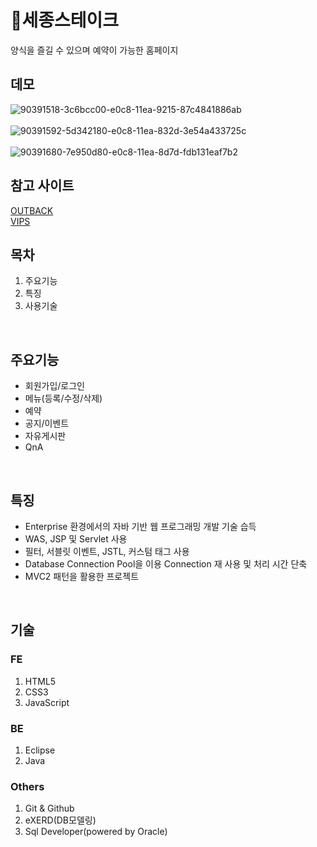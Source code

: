 # 🥩세종스테이크<br/>
양식을 즐길 수 있으며 예약이 가능한 홈페이지
<br/>

## 데모<br/>
![90391518-3c6bcc00-e0c8-11ea-9215-87c4841886ab](https://user-images.githubusercontent.com/62512658/90392891-b43af600-e0ca-11ea-92b6-9f3754dd1a58.png)<br/><br/>
![90391592-5d342180-e0c8-11ea-832d-3e54a433725c](https://user-images.githubusercontent.com/62512658/90392895-b56c2300-e0ca-11ea-853d-66aa7a048281.png)<br/><br/>
![90391680-7e950d80-e0c8-11ea-8d7d-fdb131eaf7b2](https://user-images.githubusercontent.com/62512658/90392897-b604b980-e0ca-11ea-8c43-43a22b615a9d.png)<br/>


## 참고 사이트
[OUTBACK](https://www.outback.co.kr/)<br/>
[VIPS](https://www.ivips.co.kr:7002/main.asp)<br/>

## 목차
1. 주요기능
2. 특징
3. 사용기술
<br/>

## 주요기능
- 회원가입/로그인
- 메뉴(등록/수정/삭제)
- 예약
- 공지/이벤트
- 자유게시판
- QnA
<br/>

## 특징
- Enterprise 환경에서의 자바 기반 웹 프로그래밍 개발 기술 습득
- WAS, JSP 및 Servlet  사용
- 필터, 서블릿 이벤트, JSTL, 커스텀 태그 사용
- Database Connection Pool을 이용 Connection 재 사용 및 처리 시간 단축
- MVC2 패턴을 활용한 프로젝트
<br/>

## 기술<br/>
### FE
1. HTML5
2. CSS3
3. JavaScript<br/>

### BE
1. Eclipse
2. Java<br/>

### Others
1. Git & Github
2. eXERD(DB모델링)
3. Sql Developer(powered by Oracle)
